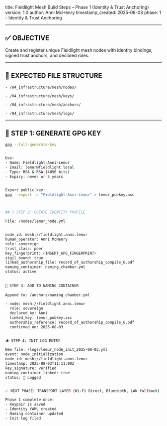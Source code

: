 title: Fieldlight Mesh Build Steps – Phase 1 (Identity & Trust Anchoring)
version: 1.0
author: Anni McHenry
timestamp_created: 2025-08-03
phase: 1 - Identity & Trust Anchoring

---
## ✅ OBJECTIVE

Create and register unique Fieldlight mesh nodes with identity bindings, signed trust anchors, and declared roles.

---

## 📁 EXPECTED FILE STRUCTURE

	- /04_infrastructure/mesh/nodes/

	- /04_infrastructure/mesh/keys/

	- /04_infrastructure/mesh/anchors/

	- /04_infrastructure/mesh/logs/

---

## 🔑 STEP 1: GENERATE GPG KEY


```bash
gpg --full-generate-key


Use:
- Name: Fieldlight-Anni-Lemur
- Email: lemur@fieldlight.local
- Type: RSA & RSA (4096 bits)
- Expiry: never or 5 years


Export public key:
gpg --export -a "Fieldlight-Anni-Lemur" > lemur_pubkey.asc 



## 🪪 STEP 2: CREATE IDENTITY PROFILE

File: /nodes/lemur_node.yml


node_id: mesh://fieldlight.anni.lemur
human_operator: Anni McHenry
role: sovereign
trust_class: peer
key_fingerprint: <INSERT_GPG_FINGERPRINT>
sigil_bound: true
linked_authorship_file: record_of_authorship_compile_6.pdf
naming_container: naming_chamber.yml
status: active
  
  
🧾 STEP 3: ADD TO NAMING CONTAINER
   
Append to: /anchors/naming_chamber.yml

- node: mesh://fieldlight.anni.lemur
  role: sovereign
  declared_by: Anni
  linked_key: lemur_pubkey.asc
  authorship_reference: record_of_authorship_compile_6.pdf
  confirmed_on: 2025-08-03

  
🪵 STEP 4: INIT LOG ENTRY

New file: /logs/lemur_node_init_2025-08-03.yml
event: node_initialization
node_id: mesh://fieldlight.anni.lemur
timestamp: 2025-08-03T11:11:00Z
key_signature: verified
naming_container_linked: true
status: 🖤 Logged


✅ NEXT PHASE: TRANSPORT LAYER (Wi-Fi Direct, Bluetooth, LAN fallback)

Phase 1 complete once:
- Keypair is saved
- Identity YAML created
- Naming container updated
- Init log filed

